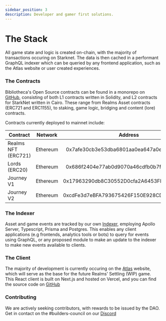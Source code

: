 ```yaml
---
sidebar_position: 3
description: Developer and gamer first solutions.
---
```


# The Stack

All game state and logic is created on-chain, with the majority of transactions occuring on Starknet. The data is then cached in a performant GraphQL indexer which can be queried by any frontend application, such as the Atlas website or user created experiences.

### The Contracts
Bibliotheca's Open Source contracts can be found in a monorepo on [GitHub](https://github.com/BibliothecaForAdventurers/realms-contracts), consisting of both L1 contracts written in Solidity, and L2 contracts for StarkNet written in Cairo. These range from Realms Asset contracts (ERC721 and ERC1155), to staking, game logic, bridging and content (lore) contracts.

Contracts currently deployed to mainnet include:

|     Contract       | Network   |        Address                             |
|--------------------|:---------:|:------------------------------------------:|
| Realms NFT (ERC721)|  Ethereum | 0x7afe30cb3e53dba6801aa0ea647a0ecea7cbe18d |
| Lords (ERC20)      |  Ethereum | 0x686f2404e77ab0d9070a46cdfb0b7fecdd2318b0 |
| Journey V1         |  Ethereum | 0x17963290db8C30552D0cfa2A6453FF20a28C31a2 |
| Journey V2         |  Ethereum | 0xcdFe3d7eBFA793675426F150E928CD395469cA53 |


### The Indexer
Asset and game events are tracked by our own [Indexer](https://github.com/BibliothecaForAdventurers/starknet-indexer), employing Apollo Server, Typescript, Prisma and Postgres. This enables any client applications (e.g frontends, analytics tools or bots) to query for events using GraphQL, or any proposed module to make an update to the indexer to make new events available to clients.

### The Client
The majority of development is currently occuring on the [Atlas](https://atlas.bibliothecadao.xyz) website, which will serve as the base for the future Realms' Settling (WIP) game. This React client is built on Next.js and hosted on Vercel, and you can find the source code on [GitHub](https://github.com/BibliothecaForAdventurers/realms-react/)

### Contributing
We are actively seeking contributors, with rewards to be issued by the DAO. Get in contact on the #builders-council on our [Discord](https://discord.com/channels/884211910222970891/884214944457981983)
